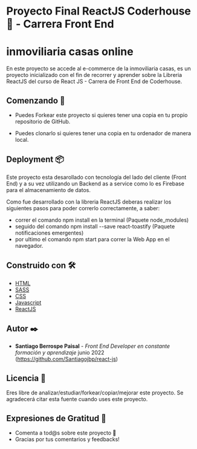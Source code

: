 # Proyecto Final ReactJS Coderhouse 🚀 - Carrera Front End 

# inmoviliaria casas online



En este proyecto se accede al e-commerce de la inmoviliaria casas, es un proyecto inicializado con el fin de recorrer y aprender sobre la Libreria ReactJS del curso de React JS - Carrera de Front End de Coderhouse.



## Comenzando 🚀

- Puedes Forkear este proyecto si quieres tener una copia en tu propio repositorio de GitHub.

- Puedes clonarlo si quieres tener una copia en tu ordenador de manera local.


## Deployment 📦

Este proyecto esta desarollado con tecnología del lado del cliente (Front End) y a su vez utilizando un Backend as a service como lo es Firebase para el almacenamiento de datos. 

Como fue desarrollado con la libreria ReactJS deberas realizar los siguientes pasos para poder correrlo correctamente, a saber:

* correr el comando npm install en la terminal (Paquete node_modules)
* seguido del comando npm install --save react-toastify (Paquete notificaciones emergentes)
* por ultimo el comando npm start para correr la Web App en el navegador.

## Construido con 🛠️

* [HTML](https://developer.mozilla.org/es/docs/Web/HTML)
* [SASS](https://sass-lang.com/documentation/)
* [CSS](https://developer.mozilla.org/es/docs/Web/CSS)
* [Javascript](https://developer.mozilla.org/es/docs/Web/JavaScript)
* [ReactJS](https://developer.mozilla.org/es/docs/Learn/Tools_and_testing/Client-side_JavaScript_frameworks/React_getting_started)

## Autor ✒️

* **Santiago Berrospe Paisal** - *Front End Developer en constante formación y aprendizaje* junio 2022 (https://github.com/Santiagojbp/react-js)

## Licencia 📄

Eres libre de analizar/estudiar/forkear/copiar/mejorar este proyecto. Se agradecerá citar esta fuente cuando uses este proyecto.

## Expresiones de Gratitud 🎁

* Comenta a tod@s sobre este proyecto 📢
* Gracias por tus comentarios y feedbacks!




